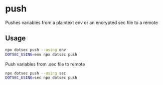 # push

Pushes variables from a plaintext env or an encrypted sec file to a remote

## Usage

```sh
npx dotsec push --using env
DOTSEC_USING=env npx dotsec push
```

Push variables from .sec file to remote

```sh
npx dotsec push --using sec
DOTSEC_USING=sec npx dotsec push
```
